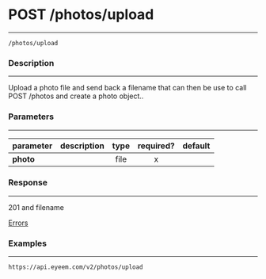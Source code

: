 # POST /photos/upload 
***
`/photos/upload `

### Description
***
Upload a photo file and send back a filename that can then be use to call POST /photos and create a photo object..

### Parameters
***

|parameter| description| type |required? |default|
|:---------|:--------------|:----------:|:------------:|:------------:|
|**photo**||file|x||

### Response
***

201 and filename

[Errors](../../resources/errors.md#files)

### Examples
***

`https://api.eyeem.com/v2/photos/upload`


